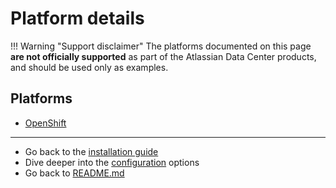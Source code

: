 # Platform details
!!! Warning "Support disclaimer"
    The platforms documented on this page **are not officially supported** as part of the Atlassian Data Center products, and should be used only as examples.

## Platforms

* [OpenShift](OPENSHIFT.md)

***
* Go back to the [installation guide](../installation/INSTALLATION.md)
* Dive deeper into the [configuration](../installation/CONFIGURATION.md) options
* Go back to [README.md](../README.md)
